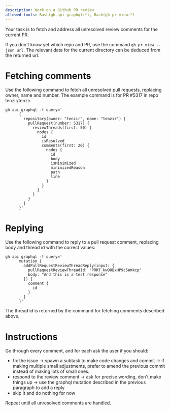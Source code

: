 ```yaml
---
description: Work on a Github PR review
allowed-tools: Bash(gh api graphql:*), Bash(gh pr view:*)
---
```


Your task is to fetch and address all unresolved review comments for the current PR.

If you don't know yet which repo and PR, use the command `gh pr view --json url`.
The relevant data for the current directory can be deduced from the returned url.

# Fetching comments

Use the following command to fetch all unresolved pull requests,
replacing owner, name and number. The example command is for PR #5317
in repo tenzir/tenzir.

```
gh api graphql -f query='
      {
        repository(owner: "tenzir", name: "tenzir") {
          pullRequest(number: 5317) {
            reviewThreads(first: 50) {
              nodes {
                id
                isResolved
                comments(first: 20) {
                  nodes {
                    id
                    body
                    isMinimized
                    minimizedReason
                    path
                    line
                  }
                }
              }
            }
          }
        }
      }'
```

# Replying

Use the following command to reply to a pull request comment, replacing body
and thread id with the correct values:

```
gh api graphql -f query='
      mutation {
        addPullRequestReviewThreadReply(input: {
          pullRequestReviewThreadId: "PRRT_kwDOBxHP9c5Wmkcp"
          body: "And this is a test response"
        }) {
          comment {
            id
          }
        }
      }'
```

The thread id is returned by the command for fetching comments described above.

# Instructions

Go through every comment, and for each ask the user if you should:
 - fix the issue
   -> spawn a subtask to make code changes and commit
   -> if making multiple small adjustments, prefer to amend the previous commit instead
      of making lots of small ones.
 - respond to the review comment
   -> ask for precise wording, don't make things up
   -> use the graphql mutation described in the previous paragraph to add a reply
 - skip it and do nothing for now

Repeat until all unresolved comments are handled.
